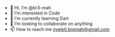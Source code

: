 - 👋 Hi, I’m @br3-mah
- 👀 I’m interested in Code
- 🌱 I’m currently learning Dart
- 💞️ I’m looking to collaborate on anything
- 📫 How to reach me nyeleti.bremah@gmail.com

<!---
br3-mah/br3-mah is a ✨ special ✨ repository because its `README.md` (this file) appears on your GitHub profile.
You can click the Preview link to take a look at your changes.
--->
